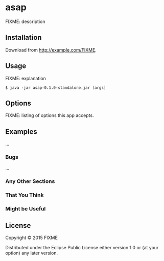 # asap

FIXME: description

## Installation

Download from http://example.com/FIXME.

## Usage

FIXME: explanation

    $ java -jar asap-0.1.0-standalone.jar [args]

## Options

FIXME: listing of options this app accepts.

## Examples

...

### Bugs

...

### Any Other Sections
### That You Think
### Might be Useful

## License

Copyright © 2015 FIXME

Distributed under the Eclipse Public License either version 1.0 or (at
your option) any later version.
